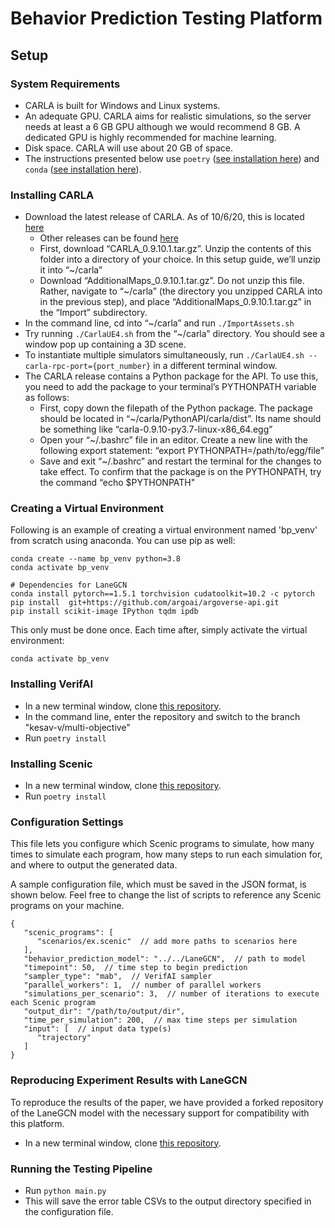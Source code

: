 # Behavior Prediction Testing Platform

## Setup

### System Requirements

* CARLA is built for Windows and Linux systems.
* An adequate GPU. CARLA aims for realistic simulations, so the server needs at least a 6 GB GPU although we would recommend 8 GB. A dedicated GPU is highly recommended for machine learning.
* Disk space. CARLA will use about 20 GB of space.
* The instructions presented below use `poetry` ([see installation here](https://python-poetry.org/docs/#installation)) and `conda` ([see installation here](https://conda.io/projects/conda/en/latest/user-guide/install/index.html)).

### Installing CARLA
* Download the latest release of CARLA. As of 10/6/20, this is located [here](https://github.com/carla-simulator/carla/releases/tag/0.9.10.1)
    * Other releases can be found [here](https://github.com/carla-simulator/carla/releases)
    * First, download “CARLA_0.9.10.1.tar.gz”. Unzip the contents of this folder into a directory of your choice. In this setup guide, we’ll unzip it into “~/carla”
    * Download “AdditionalMaps_0.9.10.1.tar.gz”. Do not unzip this file. Rather, navigate to “~/carla” (the directory you unzipped CARLA into in the previous step), and place “AdditionalMaps_0.9.10.1.tar.gz” in the “Import” subdirectory.
* In the command line, cd into “~/carla” and run `./ImportAssets.sh`
* Try running `./CarlaUE4.sh` from the “~/carla” directory. You should see a window pop up containing a 3D scene.
* To instantiate multiple simulators simultaneously, run `./CarlaUE4.sh --carla-rpc-port={port_number}` in a different terminal window.
* The CARLA release contains a Python package for the API. To use this, you need to add the package to your terminal’s PYTHONPATH variable as follows:
    * First, copy down the filepath of the Python package. The package should be located in “~/carla/PythonAPI/carla/dist”. Its name should be something like “carla-0.9.10-py3.7-linux-x86_64.egg”
    * Open your “~/.bashrc” file in an editor. Create a new line with the following export statement: “export PYTHONPATH=/path/to/egg/file”
    * Save and exit “~/.bashrc” and restart the terminal for the changes to take effect. To confirm that the package is on the PYTHONPATH, try the command “echo $PYTHONPATH"

### Creating a Virtual Environment

Following is an example of creating a virtual environment named 'bp_venv' from scratch using anaconda. You can use pip as well:

```
conda create --name bp_venv python=3.8
conda activate bp_venv

# Dependencies for LaneGCN
conda install pytorch==1.5.1 torchvision cudatoolkit=10.2 -c pytorch
pip install  git+https://github.com/argoai/argoverse-api.git
pip install scikit-image IPython tqdm ipdb
```

This only must be done once. Each time after, simply activate the virtual environment:

`conda activate bp_venv`

### Installing VerifAI
* In a new terminal window, clone [this repository](https://github.com/BehaviorPredictionTestingPlatform/VerifAI).
* In the command line, enter the repository and switch to the branch "kesav-v/multi-objective"
* Run `poetry install`

### Installing Scenic
* In a new terminal window, clone [this repository](https://github.com/BehaviorPredictionTestingPlatform/Scenic).
* Run `poetry install`

### Configuration Settings

This file lets you configure which Scenic programs to simulate, how many times to simulate each program, how many steps to run each simulation for, and where to output the generated data.

A sample configuration file, which must be saved in the JSON format, is shown below. Feel free to change the list of scripts to reference any Scenic programs on your machine.

```
{
   "scenic_programs": [
      "scenarios/ex.scenic"  // add more paths to scenarios here
   ],
   "behavior_prediction_model": "../../LaneGCN",  // path to model
   "timepoint": 50,  // time step to begin prediction
   "sampler_type": "mab",  // VerifAI sampler
   "parallel_workers": 1,  // number of parallel workers
   "simulations_per_scenario": 3,  // number of iterations to execute each Scenic program
   "output_dir": "/path/to/output/dir",
   "time_per_simulation": 200,  // max time steps per simulation
   "input": [  // input data type(s)
      "trajectory"
   ]
}
```

### Reproducing Experiment Results with LaneGCN

To reproduce the results of the paper, we have provided a forked repository of the LaneGCN model with the necessary support for compatibility with this platform.

* In a new terminal window, clone [this repository](https://github.com/BehaviorPredictionTestingPlatform/LaneGCN).

### Running the Testing Pipeline

* Run `python main.py`
* This will save the error table CSVs to the output directory specified in the configuration file.
